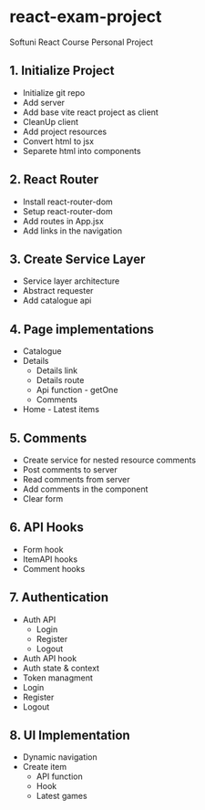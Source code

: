 # react-exam-project
Softuni React Course Personal Project

## 1. Initialize Project
* Initialize git repo
* Add server
* Add base vite react project as client
* CleanUp client
* Add project resources
* Convert html to jsx
* Separete html into components
## 2. React Router
* Install react-router-dom
* Setup react-router-dom
* Add routes in App.jsx
* Add links in the navigation
## 3. Create Service Layer
* Service layer architecture
* Abstract requester
* Add catalogue api
## 4. Page implementations
* Catalogue
* Details
    * Details link
    * Details route
    * Api function - getOne
    * Comments
* Home - Latest items
## 5. Comments
* Create service for nested resource comments
* Post comments to server
* Read comments from server
* Add comments in the component
* Clear form
## 6. API Hooks
* Form hook
* ItemAPI hooks
* Comment hooks
## 7. Authentication
* Auth API
    * Login
    * Register
    * Logout
* Auth API hook
* Auth state & context
* Token managment
* Login
* Register
* Logout
## 8. UI Implementation
* Dynamic navigation
* Create item
    * API function
    * Hook
    * Latest games